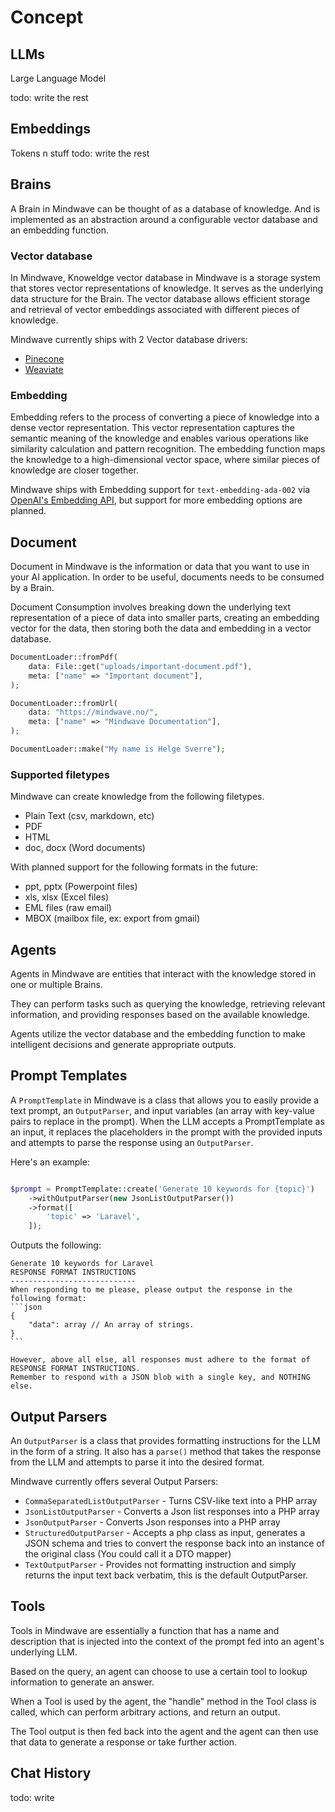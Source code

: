 # Concept

## LLMs

Large Language Model

todo: write the rest

## Embeddings

Tokens n stuff
todo: write the rest

## Brains

A Brain in Mindwave can be thought of as a database of knowledge. And is implemented as an abstraction around a
configurable vector
database and an embedding function.

### Vector database

In Mindwave, Knoweldge vector database in Mindwave is a storage system that stores vector representations of knowledge.
It serves as the
underlying data structure for the Brain. The vector database allows efficient storage and retrieval of vector embeddings
associated with different pieces of knowledge.

Mindwave currently ships with 2 Vector database drivers:

-   [Pinecone](https://www.pinecone.io/)
-   [Weaviate](https://weaviate.io/)

### Embedding

Embedding refers to the process of converting a piece of knowledge into a dense vector representation. This vector
representation captures the semantic meaning of the knowledge and enables various operations like similarity calculation
and pattern recognition. The embedding function maps the knowledge to a high-dimensional vector space, where similar
pieces of knowledge are closer together.

Mindwave ships with Embedding support for `text-embedding-ada-002`
via [OpenAI's Embedding API](https://platform.openai.com/docs/guides/embeddings/), but support for more
embedding options are planned.

## Document

Document in Mindwave is the information or data that you want to use in your AI application. In order to be useful,
documents needs to be consumed by a Brain.

Document Consumption involves breaking down the underlying text representation of a piece of data into smaller
parts, creating an embedding vector for the data, then storing both the data and embedding in a vector database.

```php
DocumentLoader::fromPdf(
    data: File::get("uploads/important-document.pdf"),
    meta: ["name" => "Important document"],
);

DocumentLoader::fromUrl(
    data: "https://mindwave.no/",
    meta: ["name" => "Mindwave Documentation"],
);

DocumentLoader::make("My name is Helge Sverre");
```

### Supported filetypes

Mindwave can create knowledge from the following filetypes.

-   Plain Text (csv, markdown, etc)
-   PDF
-   HTML
-   doc, docx (Word documents)

With planned support for the following formats in the future:

-   ppt, pptx (Powerpoint files)
-   xls, xlsx (Excel files)
-   EML files (raw email)
-   MBOX (mailbox file, ex: export from gmail)

## Agents

Agents in Mindwave are entities that interact with the knowledge stored in one or multiple Brains.

They can perform tasks such as querying the knowledge, retrieving relevant information, and providing responses based on
the available knowledge.

Agents utilize the vector database and the embedding function to make intelligent decisions and generate appropriate
outputs.

## Prompt Templates

A `PromptTemplate` in Mindwave is a class that allows you to easily provide a text prompt, an `OutputParser`, and input
variables (an array with key-value pairs to replace in the prompt). When the LLM accepts a PromptTemplate as an input,
it replaces the placeholders in the prompt with the provided inputs and attempts to parse the response using
an `OutputParser`.

Here's an example:

```php

$prompt = PromptTemplate::create('Generate 10 keywords for {topic}')
    ->withOutputParser(new JsonListOutputParser())
    ->format([
        'topic' => 'Laravel',
    ]);
```

Outputs the following:

````
Generate 10 keywords for Laravel
RESPONSE FORMAT INSTRUCTIONS
----------------------------
When responding to me please, please output the response in the following format:
```json
{
    "data": array // An array of strings.
}
```

However, above all else, all responses must adhere to the format of RESPONSE FORMAT INSTRUCTIONS.
Remember to respond with a JSON blob with a single key, and NOTHING else.
````

## Output Parsers

An `OutputParser` is a class that provides formatting instructions for the LLM in the form of a string. It also has
a `parse()` method that takes the response from the LLM and attempts to parse it into the desired format.

Mindwave currently offers several Output Parsers:

-   `CommaSeparatedListOutputParser` - Turns CSV-like text into a PHP array
-   `JsonListOutputParser` - Converts a Json list responses into a PHP array
-   `JsonOutputParser` - Converts Json responses into a PHP array
-   `StructuredOutputParser` - Accepts a php class as input, generates a JSON schema and tries to convert the response
    back into an instance of the original class (You could call it a DTO mapper)
-   `TextOutputParser` - Provides not formatting instruction and simply returns the input text back verbatim, this is the
    default OutputParser.

## Tools

Tools in Mindwave are essentially a function that has a name and description that is injected into the context of the
prompt fed into an agent's underlying LLM.

Based on the query, an agent can choose to use a certain tool to lookup information to generate an answer.

When a Tool is used by the agent, the "handle" method in the Tool class is called, which can perform arbitrary actions,
and return an output.

The Tool output is then fed back into the agent and the agent can then use that data to generate a response or take
further action.

## Chat History

todo: write
